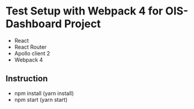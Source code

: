 # Test Setup with Webpack 4 for OIS-Dashboard Project

- React
- React Router
- Apollo client 2
- Webpack 4

## Instruction

- npm install (yarn install)
- npm start (yarn start)

